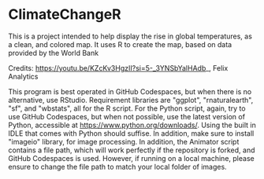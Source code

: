# ClimateChangeR

This is a project intended to help display the rise in global temperatures, as a clean, and colored map. It uses R to create the map, based on data provided by the World Bank

Credits:
https://youtu.be/KZcKv3HgzII?si=5-_3YNSbYalHAdb_, Felix Analytics 

This program is best operated in GitHub Codespaces, but when there is no alternative, use RStudio. Requirement libraries are "ggplot", "rnaturalearth", "sf", and "wbstats", all for the R script. For the Python script, again, try to use GitHub Codespaces, but when not possible, use the latest version of Python, accessible at https://www.python.org/downloads/. Using the built in IDLE that comes with Python should suffise. In addition, make sure to install "imageio" library, for image processing. In addition, the Animator script contains a file path, which will work perfectly if the repository is forked, and GitHub Codespaces is used. However, if running on a local machine, please ensure to change the file path to match your local folder of images. 
